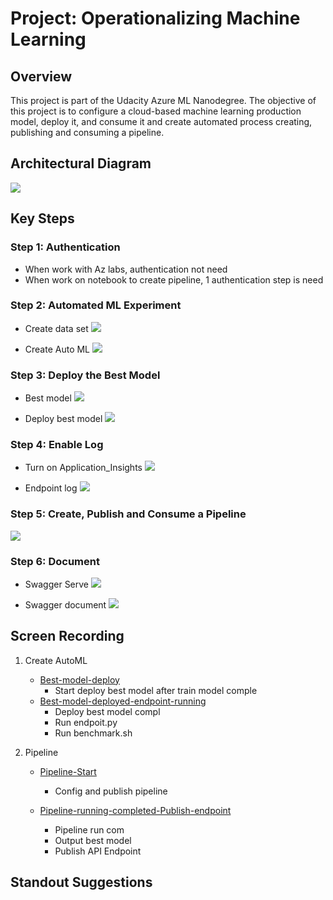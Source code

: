 
# Project: Operationalizing Machine Learning
## Overview	
This project is part of the Udacity Azure ML Nanodegree. The objective of this project is to configure a cloud-based machine learning production model, deploy it, and consume it and create automated process creating, publishing and consuming a pipeline.	

## Architectural Diagram
![](../sample_screenshots/Architectural_Diagram.png)

## Key Steps
### Step 1: Authentication
- When work with Az labs, authentication not need
- When work on notebook to create pipeline, 1 authentication step is need
### Step 2: Automated ML Experiment
- Create data set
![](../sample_screenshots/bankmarketing_registered_dataset.png)

- Create Auto ML
![](../sample_screenshots/bankmarketing_Experiment_completed.png)

### Step 3: Deploy the Best Model
- Best model
![](../sample_screenshots/bankmarketing__dataset.png)

- Deploy best model
![](../sample_screenshots/bankmarketing_bestmodel.png)

### Step 4: Enable Log

- Turn on Application_Insights
![](../sample_screenshots/deploy_application_Insights.png)

- Endpoint log
![](../sample_screenshots/deploy_logs.png)


### Step 5: Create, Publish and Consume a Pipeline
![](../sample_screenshots/benchmark_result.png)

### Step 6: Document
- Swagger Serve
![](../sample_screenshots/swagger_serve.png)

- Swagger document
![](../sample_screenshots/swagger_started.png)

## Screen Recording
1. Create AutoML
	- [Best-model-deploy](https://youtu.be/b3RutKESEN0)
		+ Start deploy best model after train model comple
	- [Best-model-deployed-endpoint-running](https://youtu.be/bTgyM47E1sA)
		+ Deploy best model compl
		+ Run endpoit.py
		+ Run benchmark.sh
		
2. Pipeline
	- [Pipeline-Start](https://youtu.be/rFZa4h7LbK0)
		+ Config and publish pipeline
		
	- [Pipeline-running-completed-Publish-endpoint](https://youtu.be/AVI1U_TONUU)
		+ Pipeline run com
		+ Output best model
		+ Publish API Endpoint
		
## Standout Suggestions
